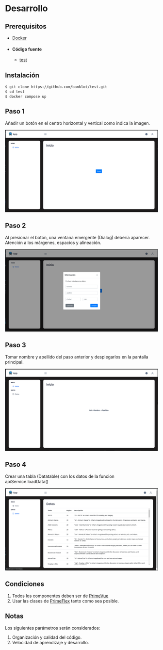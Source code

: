 # Desarrollo

## Prerequisitos
* [Docker](https://www.docker.com/)

* #### Código fuente
  * [test](https://github.com/banklot/test)

## Instalación
```
$ git clone https://github.com/banklot/test.git
$ cd test
$ docker compose up
```

## Paso 1
Añadir un botón en el centro horizontal y vertical como indica la imagen.

![img.png](src/assets/images/img.png)

## Paso 2
Al presionar el botón, una ventana emergente (Dialog) debería aparecer.
Atención a los márgenes, espacios y alineación.

![img_1.png](src/assets/images/img_1.png)
 
## Paso 3
Tomar nombre y apellido del paso anterior y desplegarlos en la pantalla principal.

![img_5.png](src/assets/images/img_5.png)

## Paso 4
Crear una tabla (Datatable) con los datos de la funcion apiService.loadData()

![img_2.png](src/assets/images/img_2.png)

## Condiciones
1. Todos los componentes deben ser de [PrimeVue](https://primevue.org/)
2. Usar las clases de [PrimeFlex](https://primeflex.org/) tanto como sea posible.

## Notas 
 Los siguientes parámetros serán considerados:
   1. Organización y calidad del código.
   2. Velocidad de aprendizaje y desarrollo. 
